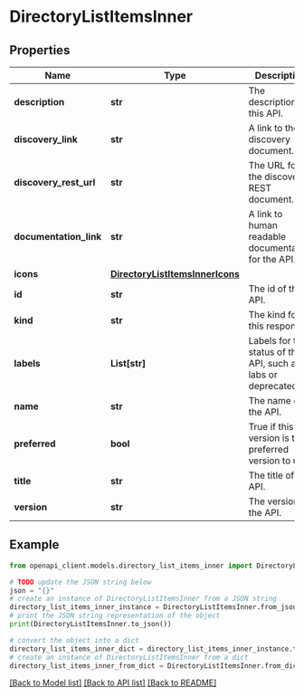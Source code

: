 # DirectoryListItemsInner


## Properties

Name | Type | Description | Notes
------------ | ------------- | ------------- | -------------
**description** | **str** | The description of this API. | [optional] 
**discovery_link** | **str** | A link to the discovery document. | [optional] 
**discovery_rest_url** | **str** | The URL for the discovery REST document. | [optional] 
**documentation_link** | **str** | A link to human readable documentation for the API. | [optional] 
**icons** | [**DirectoryListItemsInnerIcons**](DirectoryListItemsInnerIcons.md) |  | [optional] 
**id** | **str** | The id of this API. | [optional] 
**kind** | **str** | The kind for this response. | [optional] [default to 'discovery#directoryItem']
**labels** | **List[str]** | Labels for the status of this API, such as labs or deprecated. | [optional] 
**name** | **str** | The name of the API. | [optional] 
**preferred** | **bool** | True if this version is the preferred version to use. | [optional] 
**title** | **str** | The title of this API. | [optional] 
**version** | **str** | The version of the API. | [optional] 

## Example

```python
from openapi_client.models.directory_list_items_inner import DirectoryListItemsInner

# TODO update the JSON string below
json = "{}"
# create an instance of DirectoryListItemsInner from a JSON string
directory_list_items_inner_instance = DirectoryListItemsInner.from_json(json)
# print the JSON string representation of the object
print(DirectoryListItemsInner.to_json())

# convert the object into a dict
directory_list_items_inner_dict = directory_list_items_inner_instance.to_dict()
# create an instance of DirectoryListItemsInner from a dict
directory_list_items_inner_from_dict = DirectoryListItemsInner.from_dict(directory_list_items_inner_dict)
```
[[Back to Model list]](../README.md#documentation-for-models) [[Back to API list]](../README.md#documentation-for-api-endpoints) [[Back to README]](../README.md)


